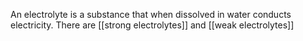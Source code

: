 An electrolyte is a substance that when dissolved in water conducts electricity.
There are [[strong electrolytes]] and [[weak electrolytes]]


	